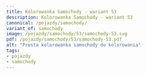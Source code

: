 ```yaml
---
title: Kolorowanka Samochody - wariant 53
description: Kolorowanka Samochody - wariant 53
canonical: /pojazdy/samochody/
variant_of: samochody
image: /pojazdy/samochody/53/samochody-53.svg
pdf: /pojazdy/samochody/53/samochody-53.pdf
alt: "Prosta kolorowanka samochody do kolorowania"
tags:
- pojazdy
- samochody
---
```

